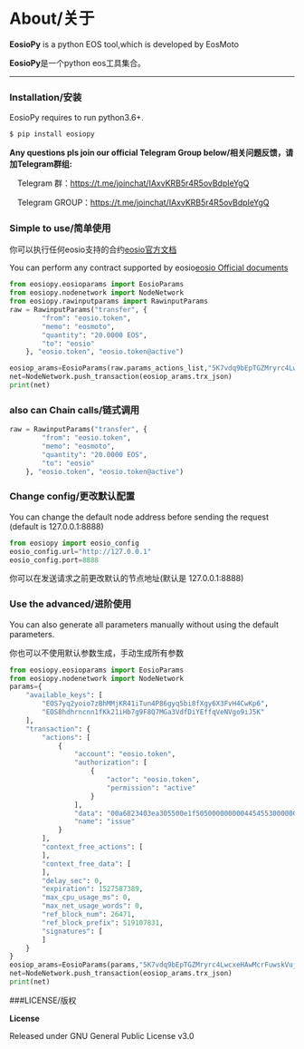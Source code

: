 # About/关于

**EosioPy** is a python EOS tool,which is developed by EosMoto

**EosioPy**是一个python eos工具集合。

-------------------------------



### Installation/安装

EosioPy requires to run python3.6+.


```sh
$ pip install eosiopy
```
**Any questions pls join our official Telegram Group below/相关问题反馈，请加Telegram群组:**

&emsp;Telegram 群：https://t.me/joinchat/IAxvKRB5r4R5ovBdpIeYgQ

&emsp;Telegram GROUP：https://t.me/joinchat/IAxvKRB5r4R5ovBdpIeYgQ

### Simple to use/简单使用
你可以执行任何eosio支持的合约[eosio官方文档](https://eosio.github.io/eos/group__contractdev.html)

You can perform any contract supported by eosio[eosio Official documents](https://eosio.github.io/eos/group__contractdev.html)

```python
from eosiopy.eosioparams import EosioParams
from eosiopy.nodenetwork import NodeNetwork
from eosiopy.rawinputparams import RawinputParams
raw = RawinputParams("transfer", {
        "from": "eosio.token",
        "memo": "eosmoto",
        "quantity": "20.0000 EOS",
        "to": "eosio"
    }, "eosio.token", "eosio.token@active")

eosiop_arams=EosioParams(raw.params_actions_list,"5K7vdq9bEpTGZMryrc4LwcxeHAwMcrFuwskVujujpAfBoJwAo82")
net=NodeNetwork.push_transaction(eosiop_arams.trx_json)
print(net)
```
### also can Chain calls/链式调用
```python
raw = RawinputParams("transfer", {
        "from": "eosio.token",
        "memo": "eosmoto",
        "quantity": "20.0000 EOS",
        "to": "eosio"
    }, "eosio.token", "eosio.token@active")
```

### Change config/更改默认配置

You can change the default node address before sending the request (default is 127.0.0.1:8888)

```python
from eosiopy import eosio_config
eosio_config.url="http://127.0.0.1"
eosio_config.port=8888
```
你可以在发送请求之前更改默认的节点地址(默认是 127.0.0.1:8888)

### Use the advanced/进阶使用
You can also generate all parameters manually without using the default parameters.

你也可以不使用默认参数生成，手动生成所有参数
```python
from eosiopy.eosioparams import EosioParams
from eosiopy.nodenetwork import NodeNetwork
﻿params={
    "available_keys": [
        "EOS7yq2yoio7zBhMMjKR41iTun4P86gyq5bi8fXgy6X3FvH4CwKp6",
        "EOS8hdhrncnn1fKk21iHb7g9F8Q7MGa3VdfDiYEffqVeNVgo9iJ5K"
    ],
    "transaction": {
        "actions": [
            {
                "account": "eosio.token",
                "authorization": [
                    {
                        "actor": "eosio.token",
                        "permission": "active"
                    }
                ],
                "data": "00a6823403ea305500e1f505000000000445455300000000046d656d6f",
                "name": "issue"
            }
        ],
        "context_free_actions": [
        ],
        "context_free_data": [
        ],
        "delay_sec": 0,
        "expiration": 1527587389,
        "max_cpu_usage_ms": 0,
        "max_net_usage_words": 0,
        "ref_block_num": 26471,
        "ref_block_prefix": 519107831,
        "signatures": [
        ]
    }
}
eosiop_arams=EosioParams(﻿params,"5K7vdq9bEpTGZMryrc4LwcxeHAwMcrFuwskVujujpAfBoJwAo82")
net=NodeNetwork.push_transaction(eosiop_arams.trx_json)
print(net)
```
###LICENSE/版权

**License**

Released under GNU General Public License v3.0
